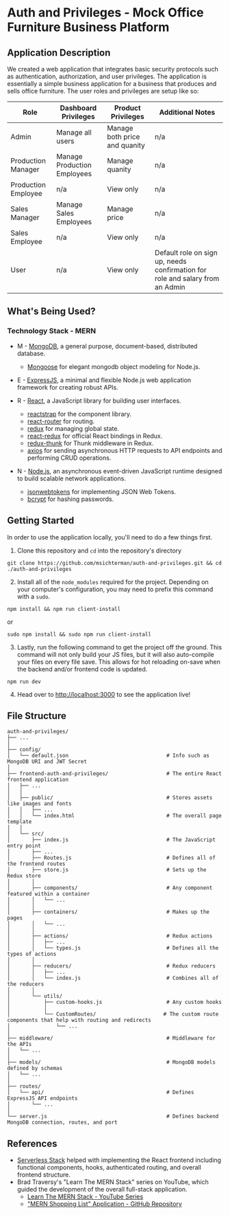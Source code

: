 # Auth and Privileges - Mock Office Furniture Business Platform

## Application Description
We created a web application that integrates basic security protocols such as authentication, authorization, and user privileges. The application is essentially a simple business application for a business that produces and sells office furniture. The user roles and privileges are setup like so:

| Role | Dashboard Privileges | Product Privileges | Additional Notes |
| --- | --- | --- | --- |
| Admin | Manage all users | Manage both price and quanity | n/a |
| Production Manager | Manage Production Employees | Manage quanity | n/a |
| Production Employee | n/a | View only | n/a |
| Sales Manager | Manage Sales Employees | Manage price | n/a |
| Sales Employee | n/a | View only | n/a |
| User | n/a | View only | Default role on sign up, needs confirmation for role and salary from an Admin |


## What's Being Used?
### Technology Stack - MERN
* M - [MongoDB](https://www.mongodb.com/), a general purpose, document-based, distributed database.
  * [Mongoose](https://mongoosejs.com/) for elegant mongodb object modeling for Node.js.
  
* E - [ExpressJS](https://expressjs.com/), a minimal and flexible Node.js web application framework for creating robust APIs.

* R - [React](https://reactjs.org/), a JavaScript library for building user interfaces.
  * [reactstrap](https://reactstrap.github.io/) for the component library.
  * [react-router](https://reacttraining.com/react-router/) for routing.
  * [redux](https://redux.js.org/) for managing global state.
  * [react-redux](https://react-redux.js.org/) for official React bindings in Redux.
  * [redux-thunk](https://www.npmjs.com/package/redux-thunk) for Thunk middleware in Redux.
  * [axios](https://www.npmjs.com/package/axios) for sending asynchronous HTTP requests to API endpoints and performing CRUD operations.
  
* N - [Node.js](https://nodejs.org/), an asynchronous event-driven JavaScript runtime designed to build scalable network applications.
  * [jsonwebtokens](https://www.npmjs.com/package/jsonwebtoken) for implementing JSON Web Tokens.
  * [bcrypt](https://www.npmjs.com/package/bcrypt) for hashing passwords.

## Getting Started
In order to use the application locally, you'll need to do a few things first.

1. Clone this repository and `cd` into the repository's directory
```
git clone https://github.com/msichterman/auth-and-privileges.git && cd ./auth-and-privileges
```

2. Install all of the `node_modules` required for the project. Depending on your computer's configuration, you may need to prefix this command with a `sudo`.
```
npm install && npm run client-install
```
or
```
sudo npm install && sudo npm run client-install
```

3. Lastly, run the following command to get the project off the ground. This command will not only build your JS files, but it will also auto-compile your files on every file save. This allows for hot reloading on-save when the backend and/or frontend code is updated.

```
npm run dev
```

4. Head over to [http://localhost:3000](http://localhost:3000) to see the application live!

## File Structure

    auth-and-privileges/
    ├── ...
    │
    ├── config/                                 
    │   └── default.json                                # Info such as MongoDB URI and JWT Secret
    │
    ├── frontend-auth-and-privileges/                   # The entire React frontend application
    │   ├── ...
    │   │
    │   ├── public/                                     # Stores assets like images and fonts
    │   │   ├── ...
    │   │   └── index.html                              # The overall page template
    │   │
    │   └── src/
    │       ├── index.js                                # The JavaScript entry point
    │       ├── ...
    │       ├── Routes.js                               # Defines all of the frontend routes                            
    │       ├── store.js                                # Sets up the Redux store
    │       │
    │       ├── components/                             # Any component featured within a container
    │       │   └── ...
    │       │
    │       ├── containers/                             # Makes up the pages
    │       │   └── ...
    │       │
    │       ├── actions/                                # Redux actions
    │       │   ├── ...
    │       │   └── types.js                            # Defines all the types of actions
    │       │
    │       ├── reducers/                               # Redux reducers
    │       │   ├── ...
    │       │   └── index.js                            # Combines all of the reducers
    │       │
    │       └── utils/
    │           ├── custom-hooks.js                     # Any custom hooks
    │           │
    │           └── CustomRoutes/                      # The custom route components that help with routing and redirects
    │               └── ...
    │
    ├── middleware/                                     # Middleware for the APIs
    │   └── ...
    │
    ├── models/                                         # MongoDB models defined by schemas
    │   └── ...
    │
    ├── routes/
    │   └── api/                                        # Defines ExpressJS API endpoints 
    │       └── ...
    │
    └── server.js                                       # Defines backend MongoDB connection, routes, and port

## References
* [Serverless Stack](https://serverless-stack.com/#table-of-contents) helped with implementing the React frontend including functional components, hooks, authenticated routing, and overall frontend structure.
* Brad Traversy's "Learn The MERN Stack" series on YouTube, which guided the development of the overall full-stack application.
    * [Learn The MERN Stack - YouTube Series](https://www.youtube.com/playlist?list=PLillGF-RfqbbiTGgA77tGO426V3hRF9iE)
    * ["MERN Shopping List" Application - GitHub Repository](https://github.com/bradtraversy/mern_shopping_list)


